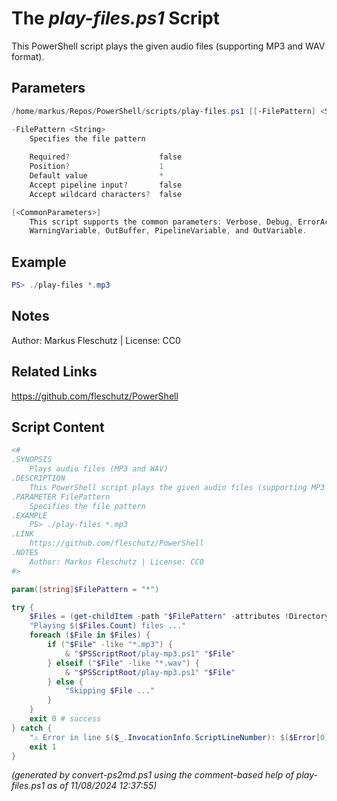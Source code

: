 The *play-files.ps1* Script
===========================

This PowerShell script plays the given audio files (supporting MP3 and WAV format).

Parameters
----------
```powershell
/home/markus/Repos/PowerShell/scripts/play-files.ps1 [[-FilePattern] <String>] [<CommonParameters>]

-FilePattern <String>
    Specifies the file pattern
    
    Required?                    false
    Position?                    1
    Default value                *
    Accept pipeline input?       false
    Accept wildcard characters?  false

[<CommonParameters>]
    This script supports the common parameters: Verbose, Debug, ErrorAction, ErrorVariable, WarningAction, 
    WarningVariable, OutBuffer, PipelineVariable, and OutVariable.
```

Example
-------
```powershell
PS> ./play-files *.mp3

```

Notes
-----
Author: Markus Fleschutz | License: CC0

Related Links
-------------
https://github.com/fleschutz/PowerShell

Script Content
--------------
```powershell
<#
.SYNOPSIS
	Plays audio files (MP3 and WAV)
.DESCRIPTION
	This PowerShell script plays the given audio files (supporting MP3 and WAV format).
.PARAMETER FilePattern
	Specifies the file pattern
.EXAMPLE
	PS> ./play-files *.mp3
.LINK
	https://github.com/fleschutz/PowerShell
.NOTES
	Author: Markus Fleschutz | License: CC0
#>

param([string]$FilePattern = "*")

try {
	$Files = (get-childItem -path "$FilePattern" -attributes !Directory)
	"Playing $($Files.Count) files ..."
	foreach ($File in $Files) {
		if ("$File" -like "*.mp3") {
			& "$PSScriptRoot/play-mp3.ps1" "$File"
		} elseif ("$File" -like "*.wav") {
			& "$PSScriptRoot/play-mp3.ps1" "$File"
		} else {
			"Skipping $File ..."
		}
	}
	exit 0 # success
} catch {
	"⚠️ Error in line $($_.InvocationInfo.ScriptLineNumber): $($Error[0])"
	exit 1
}
```

*(generated by convert-ps2md.ps1 using the comment-based help of play-files.ps1 as of 11/08/2024 12:37:55)*
